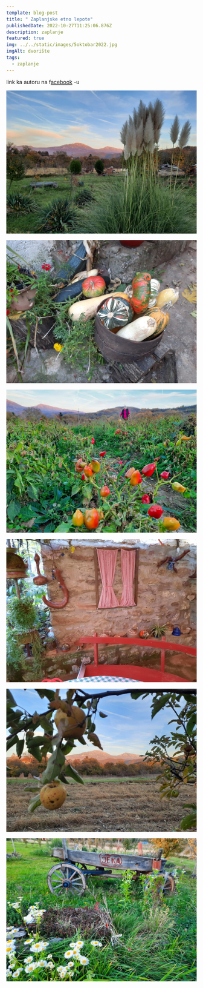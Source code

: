```yaml
---
template: blog-post
title: " Zaplanjske etno lepote"
publishedDate: 2022-10-27T11:25:06.876Z
description: zaplanje
featured: true
img: ../../static/images/5oktobar2022.jpg
imgAlt: dvorište
tags:
  - zaplanje
---
```

link ka autoru na f[acebook](https://www.facebook.com/profile.php?id=100000977896128&__tn__=-UC*F) -u

![](../../static/images/7oktobar2022.jpg)

![](../../static/images/6oktobar2022.jpg)

![](../../static/images/4oktobar2022.jpg)

![](../../static/images/3oktobar2022.jpg)

![](../../static/images/2oktobar2022.jpg)

![](../../static/images/1oktobar2022.jpg)